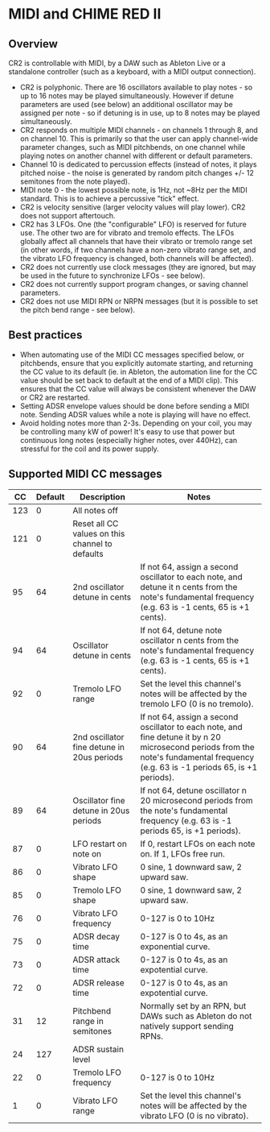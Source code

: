 # MIDI and CHIME RED II

## Overview

CR2 is controllable with MIDI, by a DAW such as Ableton Live or a standalone controller (such as a keyboard, with a MIDI output connection).

* CR2 is polyphonic. There are 16 oscillators available to play notes - so up to 16 notes may be played simultaneously. However if detune parameters are used (see below) an additional oscillator may be assigned per note - so if detuning is in use, up to 8 notes may be played simultaneously.
* CR2 responds on multiple MIDI channels - on channels 1 through 8, and on channel 10. This is primarily so that the user can apply channel-wide parameter changes, such as MIDI pitchbends, on one channel while playing notes on another channel with different or default parameters.
* Channel 10 is dedicated to percussion effects (instead of notes, it plays pitched noise - the noise is generated by random pitch changes +/- 12 semitones from the note played).
* MIDI note 0 - the lowest possible note, is 1Hz, not ~8Hz per the MIDI standard. This is to achieve a percussive "tick" effect.
* CR2 is velocity sensitive (larger velocity values will play lower). CR2 does not support aftertouch.
* CR2 has 3 LFOs. One (the "configurable" LFO) is reserved for future use. The other two are for vibrato and tremolo effects. The LFOs globally affect all channels that have their vibrato or tremolo range set (in other words, if two channels have a non-zero vibrato range set, and the vibrato LFO frequency is changed, both channels will be affected).
* CR2 does not currently use clock messages (they are ignored, but may be used in the future to synchronize LFOs - see below).
* CR2 does not currently support program changes, or saving channel parameters.
* CR2 does not use MIDI RPN or NRPN messages (but it is possible to set the pitch bend range - see below).

## Best practices

* When automating use of the MIDI CC messages specified below, or pitchbends, ensure that you explicitly automate starting, and returning the CC value to its default (ie. in Ableton, the automation line for the CC value should be set back to default at the end of a MIDI clip). This ensures that the CC value will always be consistent whenever the DAW or CR2 are restarted.
* Setting ADSR envelope values should be done before sending a MIDI note. Sending ADSR values while a note is playing will have no effect.
* Avoid holding notes more than 2-3s. Depending on your coil, you may be controlling many kW of power! It's easy to use that power but continuous long notes (especially higher notes, over 440Hz), can stressful for the coil and its power supply.


## Supported MIDI CC messages

| CC  | Default | Description | Notes
| --- | --- | --- | ---
|123|0|All notes off|
|121|0|Reset all CC values on this channel to defaults|
|95|64|2nd oscillator detune in cents|If not 64, assign a second oscillator to each note, and detune it n cents from the note's fundamental frequency (e.g. 63 is -1 cents, 65 is +1 cents).
|94|64|Oscillator detune in cents|If not 64, detune note oscillator n cents from the note's fundamental frequency (e.g. 63 is -1 cents, 65 is +1 cents).
|92|0|Tremolo LFO range|Set the level this channel's notes will be affected by the tremolo LFO (0 is no tremolo).
|90|64|2nd oscillator fine detune in 20us periods|If not 64, assign a second oscillator to each note, and fine detune it by n 20 microsecond periods from the note's fundamental frequency (e.g. 63 is -1 periods 65, is +1 periods).
|89|64|Oscillator fine detune in 20us periods|If not 64, detune oscillator n 20 microsecond periods from the note's fundamental frequency (e.g. 63 is -1 periods 65, is +1 periods).
|87|0|LFO restart on note on|If 0, restart LFOs on each note on. If 1, LFOs free run.
|86|0|Vibrato LFO shape| 0 sine, 1 downward saw, 2 upward saw.
|85|0|Tremolo LFO shape| 0 sine, 1 downward saw, 2 upward saw.
|76|0|Vibrato LFO frequency| 0-127 is 0 to 10Hz
|75|0|ADSR decay time| 0-127 is 0 to 4s, as an exponential curve.
|73|0|ADSR attack time| 0-127 is 0 to 4s, as an expotential curve.
|72|0|ADSR release time| 0-127 is 0 to 4s, as an expotential curve.
|31|12|Pitchbend range in semitones| Normally set by an RPN, but DAWs such as Ableton do not natively support sending RPNs.
|24|127|ADSR sustain level|
|22|0|Tremolo LFO frequency| 0-127 is 0 to 10Hz
|1|0|Vibrato LFO range|Set the level this channel's notes will be affected by the vibrato LFO (0 is no vibrato).






